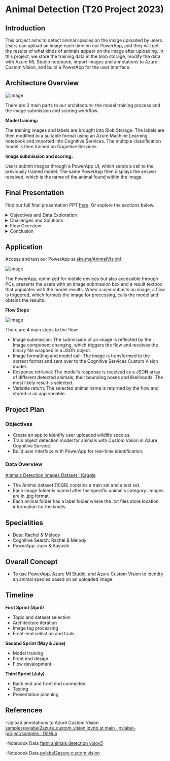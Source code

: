 # Animal Detection (T20 Project 2023)

## Introduction
This project aims to detect animal species on the image uploaded by users. Users can upload an image each time on our PowerApp, and they will get the results of what kinds of animals appear on the image after uploading. In this project, we store the training data in the blob storage, modify the data with Azure ML Studio notebook, import images and annotations to Azure Custom Vision, and build a PowerApp for the user interface.

## Architecture Overview
 ![image](Images/Architecture.jpg)  

   

There are 2 main parts to our architecture: the model training process and the image submission and scoring workflow. 

**Model training:**    

The training images and labels are brought into Blob Storage. The labels are then modified to a suitable format using an Azure Machine Learning notebook and imported into Cognitive Services. The multiple classification model is then trained on Cognitive Services. 

**Image submission and scoring:**  

Users submit images through a PowerApp UI, which sends a call to the previously trained model. The same PowerApp then displays the answer received, which is the name of the animal found within the image. 

## Final Presentation

Find our full final presentation PPT [here](https://microsoft-my.sharepoint.com/:p:/p/aayushimehta/IQGK-2yNJfliR4pt6TAdf-OmAapqmytEqZkPyOEI2KyBdZ4). Or explore the sections below.
<details>
 <summary>Objectives and Data Exploration</summary>
 <img src="https://github.com/raccchel/T20_2023Spring/blob/main/Images/Slides/Slide3.JPG" name="image-name">
 <img src="https://github.com/raccchel/T20_2023Spring/blob/main/Images/Slides/Motivations.JPG" name="image-name">
 <img src="https://github.com/raccchel/T20_2023Spring/blob/main/Images/Slides/Slide4.JPG" name="image-name">
 <img src="https://github.com/raccchel/T20_2023Spring/blob/main/Images/Slides/Slide5.JPG" name="image-name">
</details>

<details>
 <summary>Challenges and Solutions</summary>
 <ul>
  <li>
<details>
 <summary>Data</summary>
 <img src="https://github.com/raccchel/T20_2023Spring/blob/main/Images/Slides/Slide8.JPG" name="image-name">
 <img src="https://github.com/raccchel/T20_2023Spring/blob/main/Images/Slides/Slide9.JPG" name="image-name">
</details>
  </li>
  <li>
 <details>
  <summary>AI/Cognitive Service</summary>
  <img src="https://github.com/raccchel/T20_2023Spring/blob/main/Images/Slides/Slide10.JPG" name="image-name">
  <img src="https://github.com/raccchel/T20_2023Spring/blob/main/Images/Slides/Slide11.JPG" name="image-name">
  <img src="https://github.com/raccchel/T20_2023Spring/blob/main/Images/Slides/Slide12.JPG" name="image-name">
 </details>
  </li>
  <li>
 <details>
  <summary>PowerApps/Flow</summary>
  <img src="https://github.com/raccchel/T20_2023Spring/blob/main/Images/Slides/Slide13.JPG" name="image-name">
 </details>
  </li>
 </ul>
</details>

<details>
 <summary>Flow Overview</summary>
 <img src="https://github.com/raccchel/T20_2023Spring/blob/main/Images/Slides/Slide15.JPG" name="image-name">
</details>

<details>
 <summary>Conclusion</summary>
 <img src="https://github.com/raccchel/T20_2023Spring/blob/main/Images/Slides/NextSteps.JPG" name="image-name">
 <img src="https://github.com/raccchel/T20_2023Spring/blob/main/Images/Slides/Slide17.JPG" name="image-name">
 <img src="https://github.com/raccchel/T20_2023Spring/blob/main/Images/Slides/Slide18.JPG" name="image-name">
</details>



## Application
Access and test our PowerApp at [aka.ms/AnimalVision](https://aka.ms/AnimalVision)!


 ![image](Images/HomeScreen.png)  

 The PowerApp, optimized for mobile devices but also accessible through PCs, presents the users with an image submission box and a result textbox that populates with the model results. When a user submits an image, a flow is triggered, which formats the image for processing, calls the model and obtains the results.  

 **Flow Steps**
 
 ![image](Images/Flow.png)  
 
There are 4 main steps to the flow:
* Image submission: The submission of an image is reflected by the Image component changing, which triggers the flow and receives the binary file wrapped in a JSON object.
* Image formatting and model call: The image is transformed to the correct format and sent over to the Cognitive Services Custom Vision model.
* Response retrieval: The model's response is received as a JSON array of different detected animals, their bounding boxes and likelihoods. The most likely result is selected.
* Variable return: The selected animal name is returned by the flow and stored in an app variable.




## Project Plan
### Objectives
- Create an app to identify user uploaded wildlife species.
- Train object detection model for animals with Custom Vision in Azure Cognitive Service.
- Build user interface with PowerApp for real-time identification.

### Data Overview
[Animals Detection Images Dataset | Kaggle](https://www.kaggle.com/datasets/antoreepjana/animals-detection-images-dataset)

- The Animal dataset (10GB) contains a train set and a test set. 
- Each image folder is named after the specific animal's category. Images are in .jpg format. 
- Each animal folder has a label folder where the .txt files store location information for the labels.


## Specialities
- Data: Rachel & Melody
- Cognitive Search: Rachel & Melody
- PowerApp: Juan & Aayushi

## Overall Concept
- To use PowerApp, Azure Ml Studio, and Azure Custom Vision to identify an animal species based on an uploaded image.
## Timeline

**First Sprint (April)**
* Topic and dataset selection
* Architecture iteration
* Image tag processing 
* Front-end selection and trials

**Second Sprint (May & June)**
* Model training
* Front end design
* Flow development

**Third Sprint (July)**
* Back end and front end connected
* Testing
* Presentation planning

## References
-Upload annotations to Azure Custom Vision [samples/pylabel2azure_custom_vision.ipynb at main · pylabel-project/samples · GitHub](https://github.com/raccchel/T20_2023Spring/assets/97638746/42bc0f10-5c08-4c5c-8f32-782896f910a9)

-Notebook Data [farm animals detection yolov5](https://www.kaggle.com/code/majdikarim/farm-animals-detection-yolov5)

-Notebook Data [pylabel2azure custom vision](https://github.com/pylabel-project/samples/blob/main/pylabel2azure_custom_vision.ipynb)



